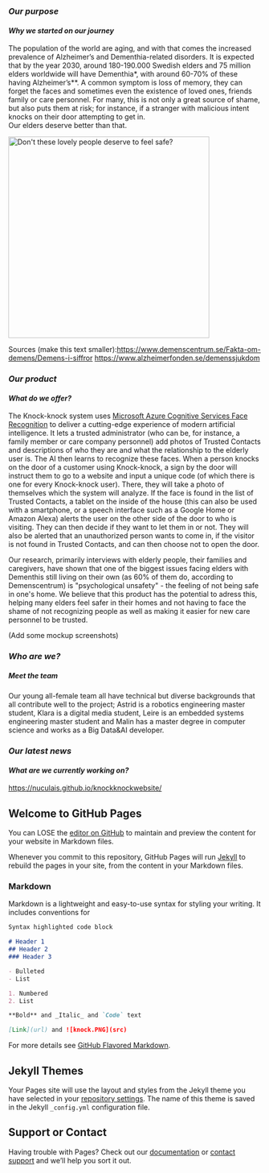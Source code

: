 ### *Our purpose*
#### _Why we started on our journey_
The population of the world are aging, and with that comes the increased prevalence of Alzheimer’s and Dementhia-related disorders. It is expected that by the year 2030, around 180-190.000 Swedish elders and 75 million elders worldwide will have Dementhia*, with around 60-70% of these having Alzheimer’s**.
A common symptom is loss of memory, they can forget the faces and sometimes even the existence of loved ones, friends family or care personnel. 
For many, this is not only a great source of shame, but also puts them at risk; for instance, if a stranger with malicious intent knocks on their door attempting to get in. </br>
Our elders deserve better than that.

<img src=https://live.staticflickr.com/5535/9366907976_d63f519bf3_c.jpg width="400" align="middle" alt="Don't these lovely people deserve to feel safe?" />

Sources (make this text smaller):https://www.demenscentrum.se/Fakta-om-demens/Demens-i-siffror
 https://www.alzheimerfonden.se/demenssjukdom





### *Our product*
#### _What do we offer?_
The Knock-knock system uses [Microsoft Azure Cognitive Services Face Recognition](https://azure.microsoft.com/en-us/services/cognitive-services/face/) to deliver a cutting-edge experience of modern artificial intelligence.
It lets a trusted administrator (who can be, for instance, a family member or care company  personnel) add photos of Trusted Contacts and descriptions of who they are and what the relationship to the elderly user is. The AI then learns to recognize these faces.
When a person knocks on the door of a customer using Knock-knock, a sign by the door will instruct them to go to a website and input a unique code (of which there is one for every Knock-knock user). There, they will take a photo of themselves which the system will analyze. If the face is found in the list of Trusted Contacts, a tablet on the inside of the house (this can also be used with a smartphone, or a speech interface such as a Google Home or Amazon Alexa) alerts the user on the other side of the door to who is visiting. They can then decide if they want to let them in or not. 
They will also be alerted that an unauthorized person wants to come in, if the visitor is not found in Trusted Contacts, and can then choose not to open the door.

Our research, primarily interviews with elderly people, their families and caregivers, have shown that one of the biggest issues facing elders with Dementhis still living on their own (as 60% of them do, according to Demenscentrum) is "psychological unsafety" - the feeling of not being safe in one's home.
We believe that this product has the potential to adress this, helping many elders feel safer in their homes and not having to face the shame of not recognizing people as well as making it easier for new care personnel to be trusted.



(Add some mockup screenshots)





### *Who are we?*
##### _Meet the team_
Our young all-female team all have technical but diverse backgrounds that all contribute well to the project; Astrid is a robotics engineering master student, Klara is a digital media student, Leire is an embedded systems engineering master student and Malin has a master degree in computer science and works as a Big Data&AI developer. 




### *Our latest news*
#### _What are we currently working on?_


















https://nuculais.github.io/knockknockwebsite/

## Welcome to GitHub Pages
You can LOSE the [editor on GitHub](https://github.com/Nuculais/knockknockwebsite/edit/master/index.md) to maintain and preview the content for your website in Markdown files.

Whenever you commit to this repository, GitHub Pages will run [Jekyll](https://jekyllrb.com/) to rebuild the pages in your site, from the content in your Markdown files.

### Markdown

Markdown is a lightweight and easy-to-use syntax for styling your writing. It includes conventions for

```markdown
Syntax highlighted code block

# Header 1
## Header 2
### Header 3

- Bulleted
- List

1. Numbered
2. List

**Bold** and _Italic_ and `Code` text

[Link](url) and ![knock.PNG](src)
```

For more details see [GitHub Flavored Markdown](https://guides.github.com/features/mastering-markdown/).

## Jekyll Themes

Your Pages site will use the layout and styles from the Jekyll theme you have selected in your [repository settings](https://github.com/Nuculais/knockknockwebsite/settings). The name of this theme is saved in the Jekyll `_config.yml` configuration file.

## Support or Contact

Having trouble with Pages? Check out our [documentation](https://help.github.com/categories/github-pages-basics/) or [contact support](https://github.com/contact) and we’ll help you sort it out.
